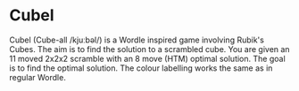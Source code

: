 # Cubel
Cubel (Cube-all /kjuːbəl/) is a Wordle inspired game involving Rubik's Cubes. The aim is to find the solution to a scrambled cube. You are given an 11 moved 2x2x2 scramble with an 
8 move (HTM) optimal solution. The goal is to find the optimal solution. The colour labelling works the same as in regular Wordle.
